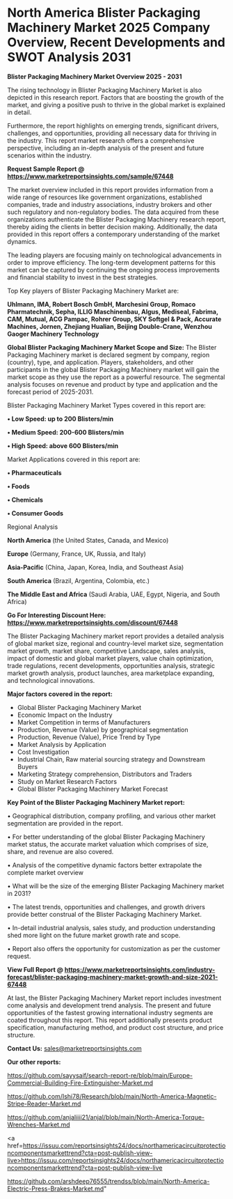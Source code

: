 # North America Blister Packaging Machinery Market 2025 Company Overview, Recent Developments and SWOT Analysis 2031

<Strong> Blister Packaging Machinery Market Overview 2025 - 2031</strong>

The rising technology in Blister Packaging Machinery Market is also depicted in this research report. Factors that are boosting the growth of the market, and giving a positive push to thrive in the global market is explained in detail.

Furthermore, the report highlights on emerging trends, significant drivers, challenges, and opportunities, providing all necessary data for thriving in the industry. This report market research offers a comprehensive perspective, including an in-depth analysis of the present and future scenarios within the industry.

<strong>Request Sample Report @ <a href=https://www.marketreportsinsights.com/sample/67448>https://www.marketreportsinsights.com/sample/67448</a></strong>

The market overview included in this report provides information from a wide range of resources like government organizations, established companies, trade and industry associations, industry brokers and other such regulatory and non-regulatory bodies. The data acquired from these organizations authenticate the Blister Packaging Machinery research report, thereby aiding the clients in better decision making. Additionally, the data provided in this report offers a contemporary understanding of the market dynamics.

The leading players are focusing mainly on technological advancements in order to improve efficiency. The long-term development patterns for this market can be captured by continuing the ongoing process improvements and financial stability to invest in the best strategies.

Top Key players of Blister Packaging Machinery Market are:

<strong>Uhlmann, IMA, Robert Bosch GmbH, Marchesini Group, Romaco Pharmatechnik, Sepha, ILLIG Maschinenbau, Algus, Mediseal, Fabrima, CAM, Mutual, ACG Pampac, Rohrer Group, SKY Softgel & Pack, Accurate Machines, Jornen, Zhejiang Hualian, Beijing Double-Crane, Wenzhou Gaoger Machinery Technology</strong>

<strong><b>Global Blister Packaging Machinery Market Scope and Size:</b></strong>
The Blister Packaging Machinery market is declared segment by company, region (country), type, and application. Players, stakeholders, and other participants in the global Blister Packaging Machinery market will gain the market scope as they use the report as a powerful resource. The segmental analysis focuses on revenue and product by type and application and the forecast period of 2025-2031.

Blister Packaging Machinery Market Types covered in this report are:

<strong>• Low Speed: up to 200 Blisters/min

• Medium Speed: 200-600 Blisters/min

• High Speed: above 600 Blisters/min</strong>

Market Applications covered in this report are:

<strong>• Pharmaceuticals

• Foods

• Chemicals

• Consumer Goods</strong> 

Regional Analysis

<strong>North America</strong> (the United States, Canada, and Mexico)

<strong>Europe</strong> (Germany, France, UK, Russia, and Italy)

<strong>Asia-Pacific</strong> (China, Japan, Korea, India, and Southeast Asia)

<strong>South America</strong> (Brazil, Argentina, Colombia, etc.)

<strong>The Middle East and Africa</strong> (Saudi Arabia, UAE, Egypt, Nigeria, and South Africa)

<strong>Go For Interesting Discount Here: <a href=https://www.marketreportsinsights.com/discount/67448>https://www.marketreportsinsights.com/discount/67448</a></strong>

The Blister Packaging Machinery market report provides a detailed analysis of global market size, regional and country-level market size, segmentation market growth, market share, competitive Landscape, sales analysis, impact of domestic and global market players, value chain optimization, trade regulations, recent developments, opportunities analysis, strategic market growth analysis, product launches, area marketplace expanding, and technological innovations.

<strong><b>Major factors covered in the report:</b></strong>
<ul>
  <li>Global Blister Packaging Machinery Market </li>
  <li>Economic Impact on the Industry</li>
  <li>Market Competition in terms of Manufacturers</li>
  <li>Production, Revenue (Value) by geographical segmentation</li>
  <li>Production, Revenue (Value), Price Trend by Type</li>
  <li>Market Analysis by Application</li>
  <li>Cost Investigation</li>
  <li>Industrial Chain, Raw material sourcing strategy and Downstream Buyers</li>
  <li>Marketing Strategy comprehension, Distributors and Traders</li>
  <li>Study on Market Research Factors</li>
  <li>Global Blister Packaging Machinery Market Forecast</li>
</ul>

<strong><b>Key Point of the Blister Packaging Machinery Market report:</b></strong>

• Geographical distribution, company profiling, and various other market segmentation are provided in the report.

• For better understanding of the global Blister Packaging Machinery market status, the accurate market valuation which comprises of size, share, and revenue are also covered.

• Analysis of the competitive dynamic factors better extrapolate the complete market overview

• What will be the size of the emerging Blister Packaging Machinery market in 2031?

• The latest trends, opportunities and challenges, and growth drivers provide better construal of the Blister Packaging Machinery Market.

• In-detail industrial analysis, sales study, and production understanding shed more light on the future market growth rate and scope.

• Report also offers the opportunity for customization as per the customer request.

<strong><b>View Full Report @ <a href=https://www.marketreportsinsights.com/industry-forecast/blister-packaging-machinery-market-growth-and-size-2021-67448>https://www.marketreportsinsights.com/industry-forecast/blister-packaging-machinery-market-growth-and-size-2021-67448</a></b></strong>


At last, the Blister Packaging Machinery Market report includes investment come analysis and development trend analysis. The present and future opportunities of the fastest growing international industry segments are coated throughout this report. This report additionally presents product specification, manufacturing method, and product cost structure, and price structure.

<strong>Contact Us:</strong>
sales@marketreportsinsights.com

<strong>Our other reports:</strong>

<a href=https://github.com/sayysaif/search-report-re/blob/main/Europe-Commercial-Building-Fire-Extinguisher-Market.md>https://github.com/sayysaif/search-report-re/blob/main/Europe-Commercial-Building-Fire-Extinguisher-Market.md</a>

<a href=https://github.com/Ishi78/Research/blob/main/North-America-Magnetic-Stripe-Reader-Market.md>https://github.com/Ishi78/Research/blob/main/North-America-Magnetic-Stripe-Reader-Market.md</a>

<a href=https://github.com/anjaliiii21/anjal/blob/main/North-America-Torque-Wrenches-Market.md>https://github.com/anjaliiii21/anjal/blob/main/North-America-Torque-Wrenches-Market.md</a>

<a href=https://issuu.com/reportsinsights24/docs/northamericacircuitprotectioncomponentsmarkettrend?cta=post-publish-view-live>https://issuu.com/reportsinsights24/docs/northamericacircuitprotectioncomponentsmarkettrend?cta=post-publish-view-live</a>

<a href=https://github.com/arshdeep76555/trendss/blob/main/North-America-Electric-Press-Brakes-Market.md>https://github.com/arshdeep76555/trendss/blob/main/North-America-Electric-Press-Brakes-Market.md</a>"
